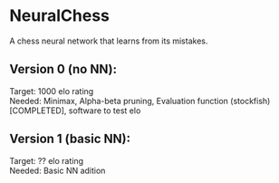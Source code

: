 # NeuralChess
A chess neural network that learns from its mistakes.

## Version 0 (no NN):
Target: 1000 elo rating   
Needed: Minimax, Alpha-beta pruning, Evaluation function (stockfish) [COMPLETED], software to test elo

## Version 1 (basic NN):
Target: ?? elo rating   
Needed: Basic NN adition
